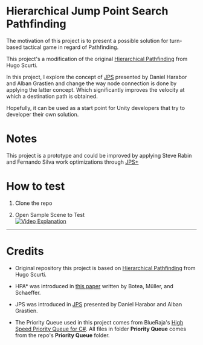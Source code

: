 ﻿# Hierarchical Jump Point Search Pathfinding

The motivation of this project is to present a possible solution for turn-based tactical game in regard of Pathfinding.

This project's a modification of the original [Hierarchical Pathfinding](https://github.com/hugoscurti/hierarchical-pathfinding/tree/master) from Hugo Scurti.

In this project, I explore the concept of [JPS](http://users.cecs.anu.edu.au/~dharabor/data/papers/harabor-grastien-aaai11.pdf) presented by Daniel Harabor and Alban Grastien and change the way node connection is done by applying the latter concept. Which significantly improves the velocity at which a destination path is obtained.

Hopefully, it can be used as a start point for Unity developers that try to developer their own solution. 

# Notes

This project is a prototype and could be improved by applying Steve Rabin and Fernando Silva work optimizations through [JPS+](http://www.gameaipro.com/GameAIPro2/GameAIPro2_Chapter14_JPS_Plus_An_Extreme_A_Star_Speed_Optimization_for_Static_Uniform_Cost_Grids.pdf)

# How to test

1. Clone the repo

2. Open Sample Scene to Test <br>
   [![Video Explanation](https://i9.ytimg.com/vi_webp/iVV3njkSY-o/mqdefault.webp?v=689e38d5&sqp=CLjy-MQG&rs=AOn4CLDBKooMNpGQbwN5qStQnCN6sj8wLA)](https://youtu.be/iVV3njkSY-o)


- - -

# Credits

* Original repository this project is based on [Hierarchical Pathfinding](https://github.com/hugoscurti/hierarchical-pathfinding/tree/master) from Hugo Scurti.

* HPA* was introduced in [this paper](http://www.cs.ualberta.ca/~mmueller/ps/hpastar.pdf) written by Botea, Müller, and Schaeffer.

* JPS was introduced in [JPS](http://users.cecs.anu.edu.au/~dharabor/data/papers/harabor-grastien-aaai11.pdf) presented by Daniel Harabor and Alban Grastien.

* The Priority Queue used in this project comes from BlueRaja's [High Speed Priority Queue for C#](https://github.com/BlueRaja/High-Speed-Priority-Queue-for-C-Sharp).  All files in folder **Priority Queue** comes from the repo's **Priority Queue** folder.